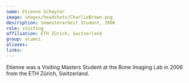 ```yaml
---
name: Etienne Schwyter
image: images/headshots/CharlieBrown.png
description: Semesterarbeit Student, 2006
role: visiting
affiliation: ETH Zürich, Switzerland
group: alumni
aliases: 
links:
---
```


Etienne was a Visiting Masters Student at the Bone Imaging Lab in 2006 from the ETH Zürich, Switzerland.